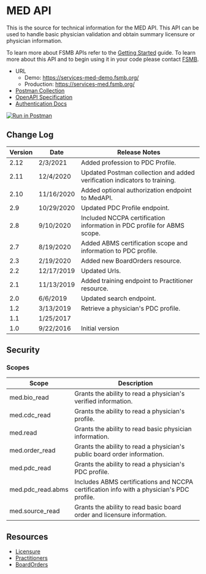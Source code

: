 # MED API

This is the source for technical information for the MED API. This API can be used to handle basic physician validation and obtain summary licensure or physician information. 

To learn more about FSMB APIs refer to the [Getting Started](https://github.com/fsmb/api-docs) guide. To learn more about this API and to begin using it in your code please contact [FSMB](mailto:pdc@fsmb.org).

- URL
  - Demo: https://services-med-demo.fsmb.org/
  - Production: https://services-med.fsmb.org/
- [Postman Collection](https://www.getpostman.com/collections/2017e45ba7c7fe1def97)
- [OpenAPI Specification](https://services-med-demo.fsmb.org/_swagger/v2)
- [Authentication Docs](https://github.com/fsmb/api-docs/blob/master/docs/authentication.md)

[![Run in Postman](https://run.pstmn.io/button.svg)](https://app.getpostman.com/run-collection/2017e45ba7c7fe1def97#?env%5BMED%20(Demo)%5D=W3sia2V5IjoiYmFzZVVybCIsInZhbHVlIjoiaHR0cHM6Ly9zZXJ2aWNlcy1tZWQtZGVtby5mc21iLm9yZyIsImVuYWJsZWQiOnRydWV9LHsia2V5IjoiY2xpZW50SWQiLCJ2YWx1ZSI6IkRPX05PVF9TRVQiLCJlbmFibGVkIjp0cnVlfSx7ImtleSI6ImNsaWVudFNlY3JldCIsInZhbHVlIjoiRE9fTk9UX1NFVCIsImVuYWJsZWQiOnRydWV9LHsia2V5IjoiYWNjZXNzVG9rZW4iLCJ2YWx1ZSI6IlNFVF9CWV9BVVRIRU5USUNBVElPTiIsImVuYWJsZWQiOnRydWV9XQ==)

## Change Log

| Version | Date | Release Notes |
| - | - | -|
| 2.12 | 2/3/2021 | Added profession to PDC Profile.
| 2.11 | 12/4/2020 | Updated Postman collection and added verification indicators to training. |
| 2.10 | 11/16/2020 | Added optional authorization endpoint to MedAPI. |
| 2.9 | 10/29/2020 | Updated PDC Profile endpoint. |
| 2.8 | 9/10/2020 | Included NCCPA certification information in PDC profile for ABMS scope. |
| 2.7 | 8/19/2020 | Added ABMS certification scope and information to PDC profile. |
| 2.3 | 2/19/2020 | Added new BoardOrders resource. | 
| 2.2 | 12/17/2019 | Updated Urls. |
| 2.1 | 11/13/2019 | Added training endpoint to Practitioner resource. |
| 2.0 | 6/6/2019 | Updated search endpoint. | 
| 1.2 | 3/13/2019 | Retrieve a physician's PDC profile. |
| 1.1 | 1/25/2017 | |
| 1.0 | 9/22/2016 | Initial version |

## Security

### Scopes 

| Scope | Description |
| - | - |
| med.bio_read | Grants the ability to read a physician's verified information. |
| med.cdc_read | Grants the ability to read a physician's profile. |
| med.read | Grants the ability to read basic physician information. |
| med.order_read | Grants the ability to read a physician's public board order information. |
| med.pdc_read | Grants the ability to read a physician's PDC profile. |
| med.pdc_read.abms | Includes ABMS certifications and NCCPA certification info with a physician's PDC profile. |
| med.source_read | Grants the ability to read basic board order and licensure information. |

## Resources

- [Licensure](docs/licensure/README.md)
- [Practitioners](docs/practitioners/README.md)
- [BoardOrders](docs/boardOrders/README.md)
